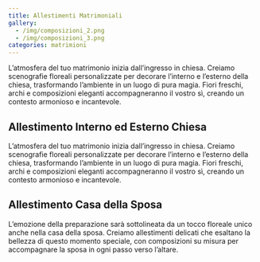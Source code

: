 ```yaml
---
title: Allestimenti Matrimoniali
gallery:
  - /img/composizioni_2.png
  - /img/composizioni_3.png
categories: matrimioni
---
```

L’atmosfera del tuo matrimonio inizia dall’ingresso in chiesa. Creiamo scenografie floreali
personalizzate per decorare l’interno e l’esterno della chiesa, trasformando l’ambiente in un luogo
di pura magia. Fiori freschi, archi e composizioni eleganti accompagneranno il vostro sì, creando
un contesto armonioso e incantevole.

<!--more-->

## Allestimento Interno ed Esterno Chiesa

L’atmosfera del tuo matrimonio inizia dall’ingresso in chiesa. Creiamo scenografie floreali
personalizzate per decorare l’interno e l’esterno della chiesa, trasformando l’ambiente in un luogo
di pura magia. Fiori freschi, archi e composizioni eleganti accompagneranno il vostro sì, creando
un contesto armonioso e incantevole.

## Allestimento Casa della Sposa

L’emozione della preparazione sarà sottolineata da un tocco floreale unico anche nella casa della
sposa. Creiamo allestimenti delicati che esaltano la bellezza di questo momento speciale, con
composizioni su misura per accompagnare la sposa in ogni passo verso l’altare.
